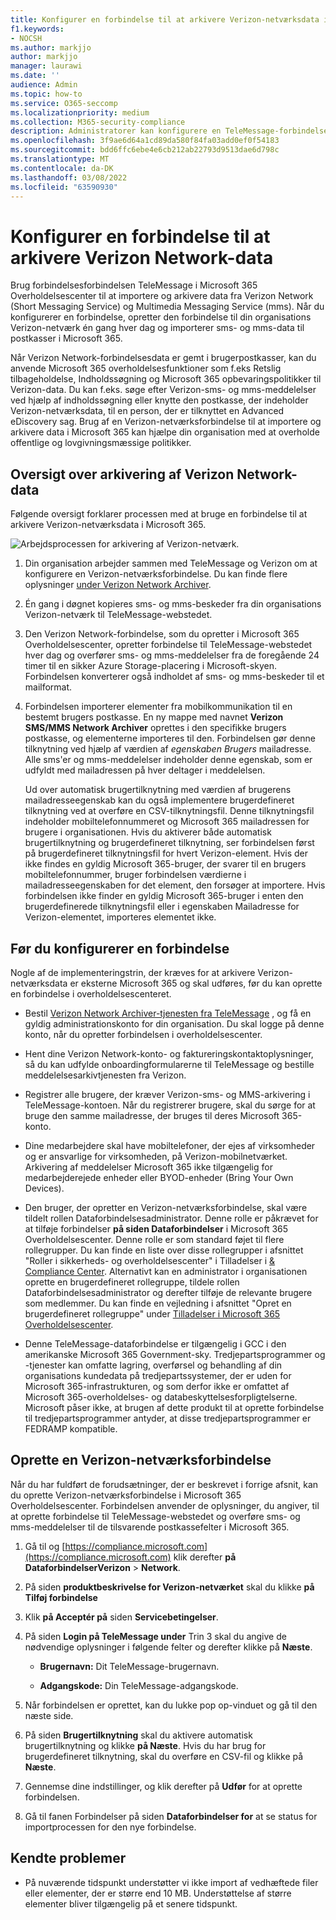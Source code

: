 ```yaml
---
title: Konfigurer en forbindelse til at arkivere Verizon-netværksdata i Microsoft 365
f1.keywords:
- NOCSH
ms.author: markjjo
author: markjjo
manager: laurawi
ms.date: ''
audience: Admin
ms.topic: how-to
ms.service: O365-seccomp
ms.localizationpriority: medium
ms.collection: M365-security-compliance
description: Administratorer kan konfigurere en TeleMessage-forbindelse til at importere og arkivere sms- og mms-data fra Verizon-netværket Microsoft 365. Dette giver dig mulighed for at arkivere data fra tredjepartsdatakilder i Microsoft 365, så du kan bruge overholdelsesfunktioner som f.eks retslig tilbageholdelse, indholdssøgning og opbevaringspolitikker til at administrere organisationens tredjepartsdata.
ms.openlocfilehash: 3f9ae6d64a1cd89da580f84fa03add0ef0f54183
ms.sourcegitcommit: bdd6ffc6ebe4e6cb212ab22793d9513dae6d798c
ms.translationtype: MT
ms.contentlocale: da-DK
ms.lasthandoff: 03/08/2022
ms.locfileid: "63590930"
---
```

# <a name="set-up-a-connector-to-archive-verizon-network-data"></a>Konfigurer en forbindelse til at arkivere Verizon Network-data

Brug forbindelsesforbindelsen TeleMessage i Microsoft 365 Overholdelsescenter til at importere og arkivere data fra Verizon Network (Short Messaging Service) og Multimedia Messaging Service (mms). Når du konfigurerer en forbindelse, opretter den forbindelse til din organisations Verizon-netværk én gang hver dag og importerer sms- og mms-data til postkasser i Microsoft 365.

Når Verizon Network-forbindelsesdata er gemt i brugerpostkasser, kan du anvende Microsoft 365 overholdelsesfunktioner som f.eks Retslig tilbageholdelse, Indholdssøgning og Microsoft 365 opbevaringspolitikker til Verizon-data. Du kan f.eks. søge efter Verizon-sms- og mms-meddelelser ved hjælp af indholdssøgning eller knytte den postkasse, der indeholder Verizon-netværksdata, til en person, der er tilknyttet en Advanced eDiscovery sag. Brug af en Verizon-netværksforbindelse til at importere og arkivere data i Microsoft 365 kan hjælpe din organisation med at overholde offentlige og lovgivningsmæssige politikker.

## <a name="overview-of-archiving-verizon-network-data"></a>Oversigt over arkivering af Verizon Network-data

Følgende oversigt forklarer processen med at bruge en forbindelse til at arkivere Verizon-netværksdata i Microsoft 365.

![Arbejdsprocessen for arkivering af Verizon-netværk.](../media/VerizonNetworkConnectorWorkflow.png)

1. Din organisation arbejder sammen med TeleMessage og Verizon om at konfigurere en Verizon-netværksforbindelse. Du kan finde flere oplysninger [under Verizon Network Archiver](https://www.telemessage.com/office365-activation-for-verizon-network-archiver/).

2. Én gang i døgnet kopieres sms- og mms-beskeder fra din organisations Verizon-netværk til TeleMessage-webstedet.

3. Den Verizon Network-forbindelse, som du opretter i Microsoft 365 Overholdelsescenter, opretter forbindelse til TeleMessage-webstedet hver dag og overfører sms- og mms-meddelelser fra de foregående 24 timer til en sikker Azure Storage-placering i Microsoft-skyen. Forbindelsen konverterer også indholdet af sms- og mms-beskeder til et mailformat.

4. Forbindelsen importerer elementer fra mobilkommunikation til en bestemt brugers postkasse. En ny mappe med navnet **Verizon SMS/MMS Network Archiver** oprettes i den specifikke brugers postkasse, og elementerne importeres til den. Forbindelsen gør denne tilknytning ved hjælp af værdien af *egenskaben Brugers* mailadresse. Alle sms'er og mms-meddelelser indeholder denne egenskab, som er udfyldt med mailadressen på hver deltager i meddelelsen.

   Ud over automatisk brugertilknytning med værdien af  brugerens mailadresseegenskab kan du også implementere brugerdefineret tilknytning ved at overføre en CSV-tilknytningsfil. Denne tilknytningsfil indeholder mobiltelefonnummeret og Microsoft 365 mailadressen for brugere i organisationen. Hvis du aktiverer både automatisk brugertilknytning og brugerdefineret tilknytning, ser forbindelsen først på brugerdefineret tilknytningsfil for hvert Verizon-element. Hvis der ikke findes en gyldig Microsoft 365-bruger, der svarer til en brugers mobiltelefonnummer, bruger forbindelsen værdierne i mailadresseegenskaben for det element, den forsøger at importere. Hvis forbindelsen ikke finder en gyldig Microsoft 365-bruger i enten den brugerdefinerede tilknytningsfil eller i egenskaben Mailadresse for Verizon-elementet, importeres elementet ikke.

## <a name="before-you-set-up-a-connector"></a>Før du konfigurerer en forbindelse

Nogle af de implementeringstrin, der kræves for at arkivere Verizon-netværksdata er eksterne Microsoft 365 og skal udføres, før du kan oprette en forbindelse i overholdelsescenteret.

- Bestil [Verizon Network Archiver-tjenesten fra TeleMessage](https://www.telemessage.com/mobile-archiver/order-mobile-archiver-for-o365) , og få en gyldig administrationskonto for din organisation. Du skal logge på denne konto, når du opretter forbindelsen i overholdelsescenter.

- Hent dine Verizon Network-konto- og faktureringskontaktoplysninger, så du kan udfylde onboardingformularerne til TeleMessage og bestille meddelelsesarkivtjenesten fra Verizon.

- Registrer alle brugere, der kræver Verizon-sms- og MMS-arkivering i TeleMessage-kontoen. Når du registrerer brugere, skal du sørge for at bruge den samme mailadresse, der bruges til deres Microsoft 365-konto.

- Dine medarbejdere skal have mobiltelefoner, der ejes af virksomheder og er ansvarlige for virksomheden, på Verizon-mobilnetværket. Arkivering af meddelelser Microsoft 365 ikke tilgængelig for medarbejderejede enheder eller BYOD-enheder (Bring Your Own Devices).

- Den bruger, der opretter en Verizon-netværksforbindelse, skal være tildelt rollen Dataforbindelsesadministrator. Denne rolle er påkrævet for at tilføje forbindelser **på siden Dataforbindelser** i Microsoft 365 Overholdelsescenter. Denne rolle er som standard føjet til flere rollegrupper. Du kan finde en liste over disse rollegrupper i afsnittet "Roller i sikkerheds- og overholdelsescenter" i Tilladelser i [& Compliance Center](../security/office-365-security/permissions-in-the-security-and-compliance-center.md#roles-in-the-security--compliance-center). Alternativt kan en administrator i organisationen oprette en brugerdefineret rollegruppe, tildele rollen Dataforbindelsesadministrator og derefter tilføje de relevante brugere som medlemmer. Du kan finde en vejledning i afsnittet "Opret en brugerdefineret rollegruppe" under [Tilladelser i Microsoft 365 Overholdelsescenter](microsoft-365-compliance-center-permissions.md#create-a-custom-role-group).

- Denne TeleMessage-dataforbindelse er tilgængelig i GCC i den amerikanske Microsoft 365 Government-sky. Tredjepartsprogrammer og -tjenester kan omfatte lagring, overførsel og behandling af din organisations kundedata på tredjepartssystemer, der er uden for Microsoft 365-infrastrukturen, og som derfor ikke er omfattet af Microsoft 365-overholdelses- og databeskyttelsesforpligtelserne. Microsoft påser ikke, at brugen af dette produkt til at oprette forbindelse til tredjepartsprogrammer antyder, at disse tredjepartsprogrammer er FEDRAMP kompatible.

## <a name="create-a-verizon-network-connector"></a>Oprette en Verizon-netværksforbindelse

Når du har fuldført de forudsætninger, der er beskrevet i forrige afsnit, kan du oprette Verizon-netværksforbindelse i Microsoft 365 Overholdelsescenter. Forbindelsen anvender de oplysninger, du angiver, til at oprette forbindelse til TeleMessage-webstedet og overføre sms- og mms-meddelelser til de tilsvarende postkassefelter i Microsoft 365.

1. Gå til og [https://compliance.microsoft.com](https://compliance.microsoft.com) klik derefter **på DataforbindelserVerizon** >  **Network**.

2. På siden **produktbeskrivelse for Verizon-netværket** skal du klikke **på Tilføj forbindelse**

3. Klik **på Acceptér på** siden **Servicebetingelser**.

4. På siden **Login på TeleMessage under** Trin 3 skal du angive de nødvendige oplysninger i følgende felter og derefter klikke på **Næste**.
  
   - **Brugernavn:** Dit TeleMessage-brugernavn.

   - **Adgangskode:** Din TeleMessage-adgangskode.

5. Når forbindelsen er oprettet, kan du lukke pop op-vinduet og gå til den næste side.

6. På siden **Brugertilknytning** skal du aktivere automatisk brugertilknytning og klikke **på Næste**. Hvis du har brug for brugerdefineret tilknytning, skal du overføre en CSV-fil og klikke på **Næste**.

7. Gennemse dine indstillinger, og klik derefter på **Udfør** for at oprette forbindelsen.

8. Gå til fanen Forbindelser på siden **Dataforbindelser for** at se status for importprocessen for den nye forbindelse.

## <a name="known-issues"></a>Kendte problemer

- På nuværende tidspunkt understøtter vi ikke import af vedhæftede filer eller elementer, der er større end 10 MB. Understøttelse af større elementer bliver tilgængelig på et senere tidspunkt.